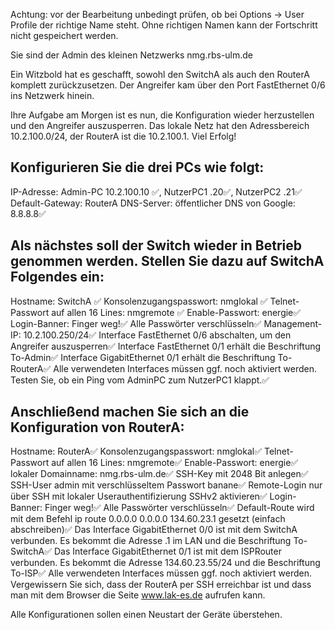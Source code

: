 Achtung: vor der Bearbeitung unbedingt prüfen, ob bei Options -> User Profile der richtige Name steht. Ohne richtigen Namen kann der Fortschritt nicht gespeichert werden.

Sie sind der Admin des kleinen Netzwerks nmg.rbs-ulm.de

Ein Witzbold hat es geschafft, sowohl den SwitchA als auch den RouterA komplett zurückzusetzen. Der Angreifer kam über den Port FastEthernet 0/6 ins Netzwerk hinein.

Ihre Aufgabe am Morgen ist es nun, die Konfiguration wieder herzustellen und den Angreifer auszusperren. Das lokale Netz hat den Adressbereich 10.2.100.0/24, der RouterA ist die 10.2.100.1. Viel Erfolg!

## Konfigurieren Sie die drei PCs wie folgt:
IP-Adresse: Admin-PC 10.2.100.10 ✅, NutzerPC1 .20✅, NutzerPC2 .21✅
Default-Gateway: RouterA
DNS-Server: öffentlicher DNS von Google: 8.8.8.8✅

## Als nächstes soll der Switch wieder in Betrieb genommen werden. Stellen Sie dazu auf SwitchA Folgendes ein:
Hostname: SwitchA ✅
Konsolenzugangspasswort: nmglokal ✅
Telnet-Passwort auf allen 16 Lines: nmgremote ✅
Enable-Passwort: energie✅
Login-Banner: Finger weg!✅
Alle Passwörter verschlüsseln✅
Management-IP: 10.2.100.250/24✅
Interface FastEthernet 0/6 abschalten, um den Angreifer auszusperren✅
Interface FastEthernet 0/1 erhält die Beschriftung To-Admin✅
Interface GigabitEthernet 0/1 erhält die Beschriftung To-RouterA✅
Alle verwendeten Interfaces müssen ggf. noch aktiviert werden. Testen Sie, ob ein Ping vom AdminPC zum NutzerPC1 klappt.✅

## Anschließend machen Sie sich an die Konfiguration von RouterA:
Hostname: RouterA✅
Konsolenzugangspasswort: nmglokal✅
Telnet-Passwort auf allen 16 Lines: nmgremote✅
Enable-Passwort: energie✅
lokaler Domainname: nmg.rbs-ulm.de✅
SSH-Key mit 2048 Bit anlegen✅
SSH-User admin mit verschlüsseltem Passwort banane✅
Remote-Login nur über SSH mit lokaler Userauthentifizierung
SSHv2 aktivieren✅
Login-Banner: Finger weg!✅
Alle Passwörter verschlüsseln✅
Default-Route wird mit dem Befehl ip route 0.0.0.0 0.0.0.0 134.60.23.1 gesetzt (einfach abschreiben)✅
Das Interface GigabitEthernet 0/0 ist mit dem SwitchA verbunden. Es bekommt die Adresse .1 im LAN und die Beschriftung To-SwitchA✅
Das Interface GigabitEthernet 0/1 ist mit dem ISPRouter verbunden. Es bekommt die Adresse 134.60.23.55/24 und die Beschriftung To-ISP✅
Alle verwendeten Interfaces müssen ggf. noch aktiviert werden. Vergewissern Sie sich, dass der RouterA per SSH erreichbar ist und dass man mit dem Browser die Seite www.lak-es.de aufrufen kann.

Alle Konfigurationen sollen einen Neustart der Geräte überstehen.